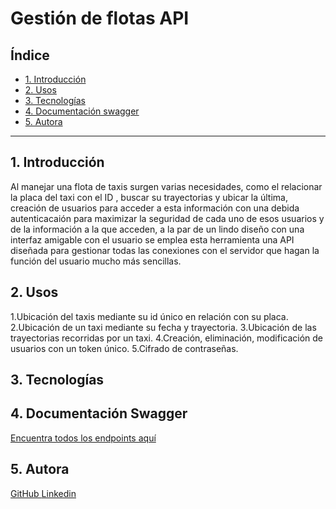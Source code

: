 # Gestión de flotas API

## Índice

* [1. Introducción](#1-preámbulo)
* [2. Usos](#2-resumen-del-proyecto)
* [3. Tecnologías](#3-objetivos-de-aprendizaje)
* [4. Documentación swagger](#4-consideraciones-generales)
* [5. Autora](#5-criterios-de-aceptación-del-proyecto)


***

## 1. Introducción

Al manejar una flota de taxis surgen varias necesidades, como el relacionar la placa del taxi con el ID , buscar su trayectorias y ubicar la última, creación de usuarios para acceder a esta información con una debida autenticacaión para maximizar la seguridad de cada uno de esos usuarios y de la información a la que acceden, a la par de un lindo diseño con una interfaz amigable con el usuario se emplea esta herramienta una API diseñada para gestionar todas las conexiones con el servidor que hagan la función del usuario mucho más sencillas. 


## 2. Usos
1.Ubicación del taxis mediante su id único en relación con su placa.
2.Ubicación de un taxi mediante su fecha y trayectoria.
3.Ubicación de las trayectorias recorridas por un taxi.
4.Creación, eliminación, modificación de usuarios con un token único.
5.Cifrado de contraseñas.


## 3. Tecnologías 


## 4. Documentación Swagger
[Encuentra todos los endpoints aquí ](https://app.swaggerhub.com/apis-docs/ssinuco/FleetManagementAPI/2.0.0#/taxis/getTaxi)

## 5. Autora

[GitHub ](https://github.com/Carolinartz)
[Linkedin ](https://www.linkedin.com/in/dcarolinaortiz/)

